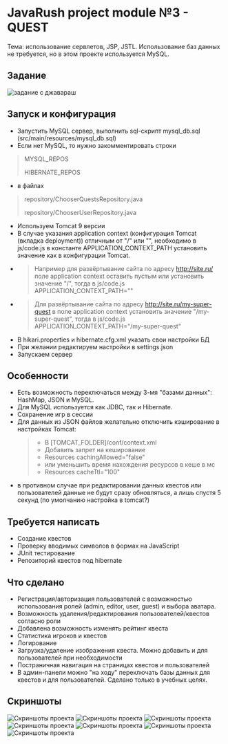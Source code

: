 # JavaRush project module №3 - QUEST

Тема: использование сервлетов, JSP, JSTL. Использование баз данных не требуется, но в этом проекте используется MySQL.

## Задание

![задание с джавараш](https://i.imgur.com/jXTXGTy.png)

## Запуск и конфигурация
- Запустить MySQL сервер, выполнить sql-скрипт mysql_db.sql (src/main/resources/mysql_db.sql)
- Если нет MySQL, то нужно закомментировать строки
> MYSQL_REPOS
> 
> HIBERNATE_REPOS
- в файлах
> repository/ChooserQuestsRepository.java
> 
> repository/ChooserUserRepository.java
- Используем Tomcat 9 версии
- В случае указания application context (конфигурация Tomcat (вкладка deployment)) отличным от "/" или "", необходимо в js/code.js в константе APPLICATION_CONTEXT_PATH 
установить значение как в конфигурации Tomcat.
- > Например для развёртывание сайта по адресу http://site.ru/ поле application context оставить пустым или 
установить значение "/", тогда  в js/code.js APPLICATION_CONTEXT_PATH=""
- > Для развёртывание сайта по адресу http://site.ru/my-super-quest в поле application context установить значение 
"/my-super-quest", тогда в js/code.js APPLICATION_CONTEXT_PATH="/my-super-quest"
- В hikari.properties и hibernate.cfg.xml указать свои настройки БД
- При желании редактируем настройки в settings.json
- Запускаем сервер

## Особенности
- Есть возможность переключаться между 3-мя "базами данных": HashMap, JSON и MySQL.
- Для MySQL используется как JDBC, так и Hibernate.
- Сохранение игр в сессии
- Для данных из JSON файлов желательно отключить кэширование в настройках Tomcat:
  > - В [TOMCAT_FOLDER]/conf/context.xml
  > - Добавить запрет на кеширование
  > - Resources cachingAllowed="false"
  > - или уменьшить время нахождения ресурсов в кеше в мс
  > - Resources cacheTtl="100"
- в противном случае при редактировании данных квестов или пользователей данные не будут сразу обновляться, а лишь 
спустя 5 секунд (по умолчанию настройка в tomcat?)

## Требуется написать
- Создание квестов
- Проверку вводимых символов в формах на JavaScript
- JUnit тестирование
- Репозиторий квестов под hibernate

## Что сделано
- Регистрация/авторизация пользователей с возможностью использования ролей (admin, editor, user, guest) и выбора аватара.
- Возможность удаления/редактирования пользователей/квестов согласно роли
- Добавлена возможность изменять рейтинг квеста
- Статистика игроков и квестов
- Логирование
- Загрузка/удаление изображения квеста. Можно добавить и для пользователей при необходимости
- Постраничная навигация на страницах квестов и пользователей
- В админ-панели можно "на ходу" переключать базы данных для квестов и для пользователей. Сделано только в учебных целях.

## Скриншоты
![Скриншоты проекта](https://i.imgur.com/LwUUJQF.png)
![Скриншоты проекта](https://i.imgur.com/totKYeZ.png)
![Скриншоты проекта](https://i.imgur.com/kKJMpmx.png)
![Скриншоты проекта](https://i.imgur.com/Np1xMWU.png)
![Скриншоты проекта](https://i.imgur.com/RBBlCrm.png)
![Скриншоты проекта](https://i.imgur.com/1AKv4XC.png)
![Скриншоты проекта](https://i.imgur.com/2P7gDru.png)
